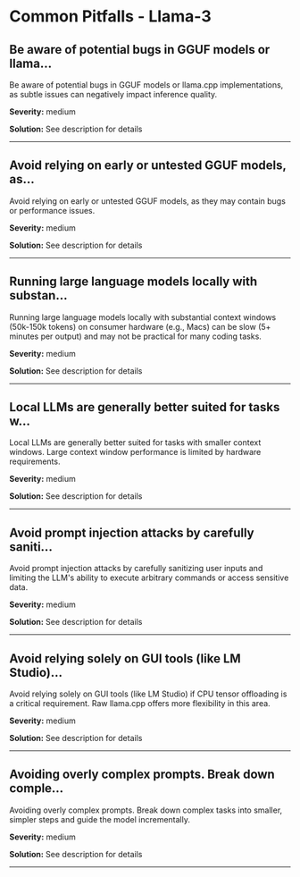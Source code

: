 # Common Pitfalls - Llama-3

## Be aware of potential bugs in GGUF models or llama...

Be aware of potential bugs in GGUF models or llama.cpp implementations, as subtle issues can negatively impact inference quality.

**Severity:** medium

**Solution:** See description for details

---

## Avoid relying on early or untested GGUF models, as...

Avoid relying on early or untested GGUF models, as they may contain bugs or performance issues.

**Severity:** medium

**Solution:** See description for details

---

## Running large language models locally with substan...

Running large language models locally with substantial context windows (50k-150k tokens) on consumer hardware (e.g., Macs) can be slow (5+ minutes per output) and may not be practical for many coding tasks.

**Severity:** medium

**Solution:** See description for details

---

## Local LLMs are generally better suited for tasks w...

Local LLMs are generally better suited for tasks with smaller context windows. Large context window performance is limited by hardware requirements.

**Severity:** medium

**Solution:** See description for details

---

## Avoid prompt injection attacks by carefully saniti...

Avoid prompt injection attacks by carefully sanitizing user inputs and limiting the LLM's ability to execute arbitrary commands or access sensitive data.

**Severity:** medium

**Solution:** See description for details

---

## Avoid relying solely on GUI tools (like LM Studio)...

Avoid relying solely on GUI tools (like LM Studio) if CPU tensor offloading is a critical requirement. Raw llama.cpp offers more flexibility in this area.

**Severity:** medium

**Solution:** See description for details

---

## Avoiding overly complex prompts. Break down comple...

Avoiding overly complex prompts. Break down complex tasks into smaller, simpler steps and guide the model incrementally.

**Severity:** medium

**Solution:** See description for details

---

